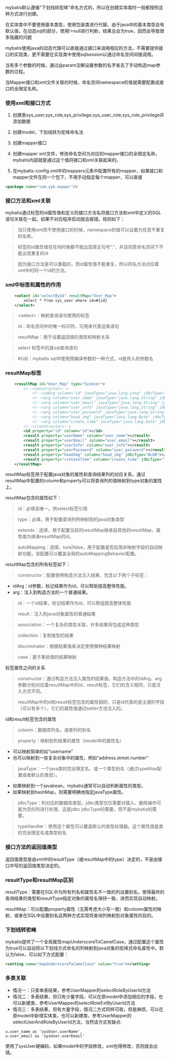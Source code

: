 mybatis默认遵循"下划线转驼峰"命名方式的，所以在创建实体类时一般都按照这种方式进行创建。

在实体类中不要使用基本类型，使用包装类进行代替。由于java中的基本类型会有默认值，在动态sql的部分，使用!=null进行判断，结果总会为true，因而会导致很多隐藏的问题

mybatis使用java的动态代理可以直接通过接口来调用相应的方法，不需要提供接口的实现类，更不需要在实现类中使用sqlsession以通过命名空间间接调用。

当有多个参数的时候，通过@param注解设置参数的名字省去了手动构造map参数的过程。

当Mapper接口和xml文件关联的时候，命名空间namespace的值就需要配置成接口的全限定名称。

### 使用xml和接口方式
1. 创建表sys_user,sys_role,sys_privilege,sys_user_role,sys_role_privilege并添加数据

2. 创建model，下划线转为驼峰命名法

3. 创建mapper接口

4. 创建mapper xml文件，修改命名空间为对应的mapper接口的全限定名称，mybatis内部就是通过这个值将接口和xml关联起来的。

5. 在mybatis-config.xml中的mappers元素中配置所有的mapper，如果接口和mapper文件在同一个包下，不用手动指定每个mapper，可以直接
```xml
<package name="com.yyb.mapper"/>
```

### 接口方法和xml关联
mybatis通过标签的id属性值和定义的接口方法名将接口方法和xml中定义的SQL语句关联在一起。如果不对应程序启动就会报错。规则如下：

> 当只使用xml而不使用接口的时候，namespace的值可以设置为任意不重复的名称。

> 标签的id属性值在任何时候都不能出现英文句号“.”，并且同意命名空间下不能出现重复的id

> 因为接口方法是可以重载的，而id属性值不能重复，所以同名方法对应着xml中的同一个id的方法。

### xml中标签和属性的作用
```xml
    <select id="selectById" resultMap="User_Map">
        select * from sys_user where id=#{id}
    </select>
```
> \<select\>：映射查询语句使用的标签

> id：命名空间中的唯一标识符，可用来代表这条语句

> resultMap：用于设置返回值的类型和映射关系

> select 标签中的是sql查询语句

> \#{id}：mybatis sql中使用预编译参数的一种方式，id是传入的参数名

### resultMap标签
```xml
    <resultMap id="User_Map" type="SysUser">
        <!--<constructor>-->
            <!--<idArg column="id" javaType="java.lang.Long" jdbcType="BIGINT"/>-->
            <!--<arg column="user_name" javaType="java.lang.String" jdbcType="VARCHAR"/>-->
            <!--<arg column="user_email" javaType="java.lang.String" jdbcType="VARCHAR"/>-->
            <!--<arg column="user_info" javaType="java.lang.String" jdbcType="VARCHAR"/>-->
            <!--<arg column="user_password" javaType="java.lang.String" jdbcType="VARCHAR"/>-->
            <!--<arg column="head_img" javaType="java.lang.Byte" jdbcType="BLOB"/>-->
            <!--<arg column="create_time" javaType="java.lang.Date" jdbcType="TIMESTAMP"/>-->
        <!--</constructor>-->
        <id property="id" column="id"></id>
        <result property="userName" column="user_name"></result>
        <result property="userEmail" column="user_email"></result>
        <result property="userInfo" column="user_info"></result>
        <result property="userPassword" column="user_password"></result>
        <result property="headImg" column="head_img" jdbcType="BLOB"></result>
        <result property="cretateTime" column="create_time" jdbcType="TIMESTAMP"></result>
    </resultMap>
```
resultMap标签用于配置java对象的属性和查询结果列的对应关系，通过resultMap中配置的column和property可以将查询列的值映射到type对象的属性上。

resultMap包含的属性如下：

> id：必填且唯一。供select标签引用

> type：必填，用于配置查询列所映射到的java对象类型

> extends：选填，用于配置当前的resultMap继承自其他的resultMap，属性值为继承resultMap的id。

> autoMapping：选填，ture|false，用于配置是否启用非映射字段的自动映射功能，该配置可以覆盖全局的autoMappingBehavior配置。

resultMap包含的所有标签如下：

> constructor：配置使用构造方法注入结果，包含以下两个子标签：
* idArg：id参数，标记结果作为id，可以帮助提高整体性能。
* arg：注入到构造方法的一个普通结果。
    
> id：一个id结果，标记结果作为id，可以帮组提高整体性能

> result：注入到java对象属性的普通结果

> association：一个复杂的类型关联，许多结果将包成这种类型

> collection：复制类型的结果

> discriminator：根据结果值来决定使用哪种结果映射

> case：基于某些值的结果映射

标签属性之间的关系

> constructor：通过构造方法注入属性的结果值。构造方法中的idArg、arg参数分别对应着resultMap中的id、result标签，它们的含义相同，只是注入方式不同。

> resultMap中的id和result标签包含的属性相同，只是id代表的是主键的字段（可以有多个），它们的属性值通过setter方法注入的。

id和result标签包含的属性

> column：数据库列名，或者列的别名

> property：映射到列结果的属性（model中的属性名）
* 可以映射简单的如“username”
* 也可以映射到一些复杂对象中的属性，例如“address.street.number”

> javaType：一个java类的完全限定名，或一个类型别名（通过typeAlias配置或者默认的类型）。
* 如果映射到一个javabean，mybatis通常可以自动判断属性的类型。
* 如果映射到hashMap，则需要明确地指定javaType属性。

> jdbcType：列对应的数据库类型。jdbc类型仅仅需要对插入、删除操作可能为空的列进行处理，这是jdbc jdbcType的需要，而不是mybatis的需要。

> typeHandler：使用这个属性可以覆盖默认的类型处理器。这个属性值是类的完全限定名或类型别名 

### 接口方法的返回值类型
返回值类型是由xml中的resultType（或resultMap中的type）决定的，不是由接口中写的返回值类型决定的。

### resultType和resultMap区别
resultType：需要在SQL中为所有列名和属性名不一致的列设置别名，使得最终的查询结果的类型和resultType指定对象的属性名保持一致，进而实现自动映射。

resultMap：可以配置property属性（无需考虑大小写一致）和column属性的映射，或者在SQL中设置别名这两种方式实现将查询列映射到对象属性的目的。

### 下划线转驼峰
mybatis提供了一个全局属性mapUnderscoreToCamelCase，通过配置这个属性为true可以自动将以下划线方式命名的列映射到java对象的驼峰式命名属性中。默认为false，可以如下方式配置：
```xml
<setting name="mapUnderscoreToCamelCase" value="true"></setting>
```

### 多表关联
* 情况一：只查单表结果，参考UserMapper的selectRoleByUserId方法
* 情况二：多表结果，但只有少量字段，可以在原model中添加相应的字段，也可以新建类，参考UserMapper的selectRoleExtByUserId方法
* 情况三：多表结果，但有大量字段，情况二方式同样可取，但是麻烦，可以在原model中新增实体类，也可以新建类，参考UserMapper的selectUserAndRoleByUserId方法，当然该方式有缺点:
```
u.user_name as 'sysUser.userName',
u.user_email as 'sysUser.userEmail'
```
使用了sysUser硬编码，如果model中的字段修改，xml也得修改，否则就会出错。









